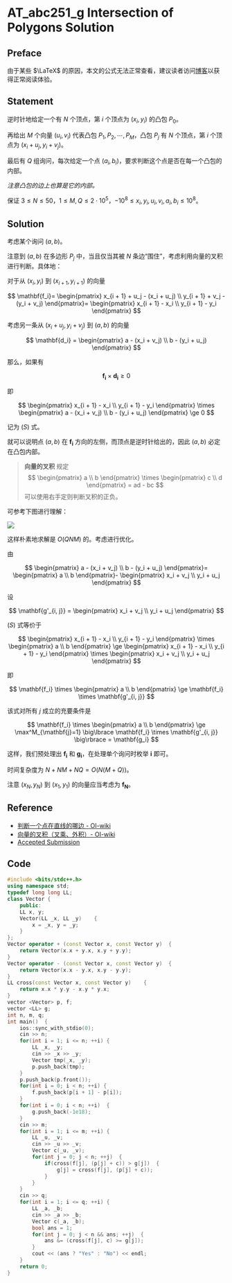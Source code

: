 # AT_abc251_g Intersection of Polygons Solution

## Preface

由于某些 $\LaTeX$ 的原因，本文的公式无法正常查看，建议读者访问[博客](https://www.luogu.com.cn/blog/284754/solution-at-abc251-g)以获得正常阅读体验。

## Statement

逆时针地给定一个有 $N$ 个顶点，第 $i$ 个顶点为 $(x_i, y_i)$ 的凸包 $P_0$。

再给出 $M$ 个向量 $(u_i, v_i)$ 代表凸包 $P_1, P_2, \cdots, P_M$，凸包 $P_j$ 有 $N$ 个顶点，第 $i$ 个顶点为 $(x_i + u_j, y_i + v_j)$。

最后有 $Q$ 组询问，每次给定一个点 $(a_i, b_i)$，要求判断这个点是否在每一个凸包的内部。

*注意凸包的边上也算是它的内部。*

保证 $3 \le N \le 50$，$1 \le M, Q \le 2 \cdot {10}^5$，$-{10}^8 \le x_i, y_i, u_i, v_i, a_i, b_i \le {10}^8$。

## Solution

考虑某个询问 $(a, b)$。

注意到 $(a, b)$ 在多边形 $P_j$ 中，当且仅当其被 $N$ 条边“围住”，考虑利用向量的叉积进行判断。具体地：

对于从 $(x_i, y_i)$ 到 $(x_{i + 1}, y_{i + 1})$ 的向量 

$$
\mathbf{f_i}=
\begin{pmatrix}
   x_{i + 1} + u_j - (x_i + u_j) \\
   y_{i + 1} + v_j - (y_i + v_j)
\end{pmatrix}=
\begin{pmatrix}
   x_{i + 1} - x_i \\
   y_{i + 1} - y_i
\end{pmatrix}
$$

考虑另一条从 $(x_i + u_j, y_i + v_j)$ 到 $(a, b)$ 的向量

$$
\mathbf{d_i} = \begin{pmatrix}
   a - (x_i + v_j) \\
   b - (y_i + u_j)
\end{pmatrix}
$$

那么，如果有

$$
\mathbf{f_i} \times \mathbf{d_i} \ge 0
$$

即

$$
\begin{pmatrix}
   x_{i + 1} - x_i \\
   y_{i + 1} - y_i
\end{pmatrix}
\times
\begin{pmatrix}
   a - (x_i + v_j) \\
   b - (y_i + u_j)
\end{pmatrix}
\ge 0
$$

记为 $(S)$ 式。

就可以说明点 $(a, b)$ 在 $\mathbf{f_i}$ 方向的左侧，而顶点是逆时针给出的，因此 $(a, b)$ 必定在凸包内部。

> **向量的叉积**
规定
$$
\begin{pmatrix}
   a \\
   b
\end{pmatrix}
\times
\begin{pmatrix}
   c \\
   d
\end{pmatrix}
= ad - bc
$$
可以使用右手定则判断叉积的正负。

可参考下图进行理解：

![](https://cdn.luogu.com.cn/upload/image_hosting/czw4udr6.png)

这样朴素地求解是 $O\big(Q N M\big)$ 的。考虑进行优化。

由

$$
\begin{pmatrix}
   a - (x_i + v_j) \\
   b - (y_i + u_j)
\end{pmatrix}= 
\begin{pmatrix}
   a \\
   b
\end{pmatrix}-
\begin{pmatrix}
   x_i + v_j \\
   y_i + u_j
\end{pmatrix}
$$

设

$$
\mathbf{g'_{i, j}} = 
\begin{pmatrix}
   x_i + v_j \\
   y_i + u_j
\end{pmatrix}
$$

$(S)$ 式等价于

$$
\begin{pmatrix}
   x_{i + 1} - x_i \\
   y_{i + 1} - y_i
\end{pmatrix}
\times
\begin{pmatrix}
   a \\
   b
\end{pmatrix}
\ge 
\begin{pmatrix}
   x_{i + 1} - x_i \\
   y_{i + 1} - y_i
\end{pmatrix}
\times
\begin{pmatrix}
   x_i + v_j \\
   y_i + u_j
\end{pmatrix}
$$

即

$$
\mathbf{f_i}
\times
\begin{pmatrix}
   a \\
   b
\end{pmatrix} 
\ge
\mathbf{f_i}
\times
\mathbf{g'_{i, j}}
$$

该式对所有 $j$ 成立的充要条件是

$$
\mathbf{f_i}
\times
\begin{pmatrix}
   a \\
   b
\end{pmatrix}
\ge 
\max^M_{\mathbf{j}=1} 
\big\lbrace
\mathbf{f_i}
\times
\mathbf{g'_{i, j}}
\big\rbrace = \mathbf{g_i}
$$

这样，我们预处理出 $\mathbf{f_i}$ 和 $\mathbf{g_i}$，在处理单个询问时枚举 $\mathbf i$ 即可。

时间复杂度为 $N + N M + N Q = O\big(N (M + Q)\big)$。

注意 $(x_N, y_N)$ 到 $(x_1, y_1)$ 的向量应当考虑为 $\mathbf{f_N}$。

## Reference

* [判断一个点在直线的哪边 - OI-wiki](https://oi-wiki.org//geometry/2d/#%E5%88%A4%E6%96%AD%E4%B8%80%E4%B8%AA%E7%82%B9%E5%9C%A8%E7%9B%B4%E7%BA%BF%E7%9A%84%E5%93%AA%E8%BE%B9)
* [向量的叉积（叉乘、外积）- OI-wiki](https://oi-wiki.org//math/linear-algebra/product/#%E5%A4%96%E7%A7%AF)
* [Accepted Submission](https://atcoder.jp/contests/abc251/submissions/42103528)

## Code

```cpp
#include <bits/stdc++.h>
using namespace std;
typedef long long LL;
class Vector {
    public:
    LL x, y;
    Vector(LL _x, LL _y)    {
        x = _x, y = _y;
    }
};
Vector operator + (const Vector x, const Vector y)  {
    return Vector(x.x + y.x, x.y + y.y);
}
Vector operator - (const Vector x, const Vector y)  {
    return Vector(x.x - y.x, x.y - y.y);
}
LL cross(const Vector x, const Vector y)    {
    return x.x * y.y - x.y * y.x;
}
vector <Vector> p, f;
vector <LL> g;
int n, m, q;
int main()  {
    ios::sync_with_stdio(0);
    cin >> n;
    for(int i = 1; i <= n; ++i) {
        LL _x, _y;
        cin >> _x >> _y;
        Vector tmp(_x, _y);
        p.push_back(tmp);
    }
    p.push_back(p.front());
    for(int i = 0; i < n; ++i) {
        f.push_back(p[i + 1] - p[i]);
    }
    for(int i = 0; i < n; ++i)  {
        g.push_back(-1e18);
    }
    cin >> m;
    for(int i = 1; i <= m; ++i) {
        LL _u, _v;
        cin >> _u >> _v;
        Vector c(_u, _v);
        for(int j = 0; j < n; ++j)  {
            if(cross(f[j], (p[j] + c)) > g[j])  {
                g[j] = cross(f[j], (p[j] + c));
            }
        }
    }
    cin >> q;
    for(int i = 1; i <= q; ++i) {
        LL _a, _b;
        cin >> _a >> _b;
        Vector c(_a, _b);
        bool ans = 1;
        for(int j = 0; j < n && ans; ++j)  {
            ans &= (cross(f[j], c) >= g[j]);
        }
        cout << (ans ? "Yes" : "No") << endl;
    }
    return 0;
}
```
